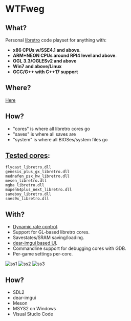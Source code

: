 # WTFweg

## What?

Personal [libretro](https://www.libretro.com) code playset for anything with:

* **x86 CPUs w/SSE4.1 and above**.
* **ARM+NEON CPUs around RPI4 level and above**.
* **OGL 3.3/OGLESv2 and above**
* **Win7 and above/Linux**
* **GCC/G++ with C++17 support**


## Where?

[Here](https://www.mediafire.com/file/rp9ykqbevyobxa4/WTFweg.zip)

## How?

* "cores" is where all libretro cores go
* "saves" is where all saves are
* "system" is where all BIOSes/system files go


## [Tested cores](http://buildbot.libretro.com/nightly/windows/x86_64/latest/):

```
flycast_libretro.dll
genesis_plus_gx_libretro.dll
mednafen_psx_hw_libretro.dll
mesen_libretro.dll
mgba_libretro.dll
mupen64plus_next_libretro.dll
sameboy_libretro.dll
snes9x_libretro.dll
```

## With?

* [Dynamic rate control](https://docs.libretro.com/development/cores/dynamic-rate-control/).
* Support for GL-based libretro cores.
* Savestates/SRAM saving/loading.
* [dear-imgui based UI](https://github.com/ocornut/imgui).
* Commandline support for debugging cores with GDB.
* Per-game settings per-core.



![ss1](https://user-images.githubusercontent.com/56025978/163493614-c992cfd3-78d5-4579-87aa-53b580f70305.png)
![ss2](https://user-images.githubusercontent.com/56025978/163493616-6dd1bae6-6aab-4a64-9c20-88ece03bdd52.png)
![ss3](https://user-images.githubusercontent.com/56025978/163493617-5db73c9e-44f3-4caa-8283-57a17e90e0f3.png)

## How?

* SDL2
* dear-imgui
* Meson
* MSYS2 on Windows
* Visual Studio Code

